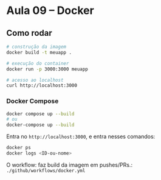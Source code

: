 # Aula 09 – Docker
## Como rodar
```bash
# construção da imagem
docker build -t meuapp .

# execução do container
docker run -p 3000:3000 meuapp

# acesso ao localhost
curl http://localhost:3000
```

### Docker Compose
```bash
docker compose up --build
# ou
docker-compose up --build
```

Entra no `http://localhost:3000`, e entra nesses comandos:
```bash
docker ps
docker logs <ID-ou-nome>
```

O workflow: faz build da imagem em pushes/PRs.:  `./github/workflows/docker.yml` 
